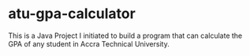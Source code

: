 # atu-gpa-calculator
This is a Java Project I initiated to build a program that can calculate the GPA of any student in Accra Technical University.
